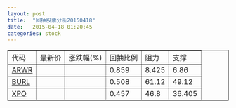 ```yaml
---
layout: post
title:  "回抽股票分析20150418"
date:   2015-04-18 01:20:45
categories: stock
---
```

<script type="text/javascript">
var stockList = []
stockList.push('gb_arwr');
stockList.push('gb_burl');
stockList.push('gb_xpo');
</script>
<table border="1">
 <tr>
 <td>代码</td>
 <td>最新价</td>
 <td>涨跌幅(%)</td>
 <td>回抽比例</td>
 <td>阻力</td>
 <td>支撑</td>
</tr>
  <tr id="arwr">
  <td><a href="http://stock.finance.sina.com.cn/usstock/quotes/ARWR.html" target="_blank">ARWR</a></td><td></td><td></td><td>0.859</td><td>8.425</td><td>6.86</td></tr>
  <tr id="burl">
  <td><a href="http://stock.finance.sina.com.cn/usstock/quotes/BURL.html" target="_blank">BURL</a></td><td></td><td></td><td>0.508</td><td>61.12</td><td>49.12</td></tr>
  <tr id="xpo">
  <td><a href="http://stock.finance.sina.com.cn/usstock/quotes/XPO.html" target="_blank">XPO</a></td><td></td><td></td><td>0.457</td><td>46.8</td><td>36.405</td></tr>
</table>
